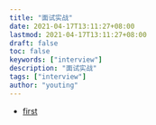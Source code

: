 ```yaml
---
title: "面试实战"
date: 2021-04-17T13:11:27+08:00
lastmod: 2021-04-17T13:11:27+08:00
draft: false
toc: false
keywords: ["interview"]
description: "面试实战"
tags: ["interview"]
author: "youting"
---
```


- [first](../action-1-banyu)
